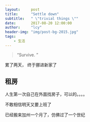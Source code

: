 ```yaml
---
layout:     post
title:      "Settle down"
subtitle:   " \"trivial things \""
date:       2017-08-20 12:00:00
author:     "lcy"
header-img: "img/post-bg-2015.jpg"
tags:
    - 生活
---
```


> “Survive. ”

累了两天， 终于挪进新家了

## 租房

人生第一次自己在外面找房子，可以的。。。。

不敢相信明天又要上班了

已经搬来加州一个月了，仿佛过了一个世纪
